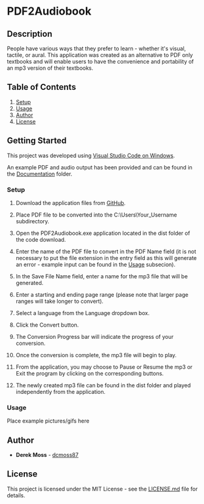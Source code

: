 # PDF2Audiobook

## Description

People have various ways that they prefer to learn - whether it's visual, tactile, or aural. This application was created as an alternative to PDF only textbooks and will enable users to have the convenience and portability of an mp3 version of their textbooks.

## Table of Contents

1. [Setup](https://github.com/dcmoss87/PDF2Audiobook#setup)
2. [Usage](https://github.com/dcmoss87/PDF2Audiobook#usage)
3. [Author](https://github.com/dcmoss87/PDF2Audiobook#author)
4. [License](https://github.com/dcmoss87/PDF2Audiobook#license)

## Getting Started

This project was developed using [Visual Studio Code on Windows](https://code.visualstudio.com/docs/setup/windows).

An example PDF and audio output has been provided and can be found in the [Documentation](https://github.com/dcmoss87/PDF2Audiobook/tree/main/Documentation) folder.

### Setup

  1. Download the application files from [GitHub](https://github.com/dcmoss87/PDF2Audiobook).

  2. Place PDF file to be converted into the C:\Users\Your_Username subdirectory.

  3. Open the PDF2Audiobook.exe application located in the dist folder of the code download.

  4. Enter the name of the PDF file to convert in the PDF Name field (it is not necessary to put the file extension in the entry field as this will generate an error - example input can be found in the [Usage](https://github.com/dcmoss87/PDF2Audiobook#usage) subsecion).

  5. In the Save File Name field, enter a name for the mp3 file that will be generated.

  6. Enter a starting and ending page range (please note that larger page ranges will take longer to convert).

  7. Select a language from the Language dropdown box.

  8. Click the Convert button.

  9. The Conversion Progress bar will indicate the progress of your conversion.

  10. Once the conversion is complete, the mp3 file will begin to play.

  11. From the application, you may choose to Pause or Resume the mp3 or Exit the program by clicking on the corresponding buttons.

  12. The newly created mp3 file can be found in the dist folder and played independently from the application.
 
### Usage

Place example pictures/gifs here

## Author

* **Derek Moss** - [dcmoss87](https://github.com/dcmoss87)

## License

This project is licensed under the MIT License - see the [LICENSE.md](https://github.com/dcmoss87/PDF2Audiobook/blob/main/License/LICENSE) file for details.


